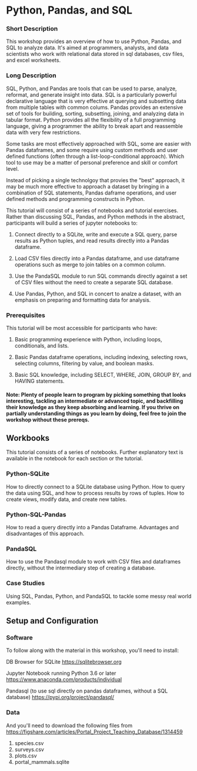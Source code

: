 # Python, Pandas, and SQL

### Short Description

This workshop provides an overview of how to use Python, Pandas, and SQL to analyze data. It's aimed at programmers, analysts,
and data scientists who work with relational data stored in sql databases, csv files, and excel worksheets. 

### Long Description

SQL, Python, and Pandas are tools that can be used to parse, analyze, reformat, and generate insight into data. SQL is a particularly powerful declarative language that is very effective at querying and subsetting data from multiple tables with common colums. Pandas provides an extensive set of tools for building, sorting, subsetting, joining, and analyzing data in tabular format. Python provides all the flexibility of a full programming language, giving a programmer the ability to break apart and reassemble data with very few restrictions. 

Some tasks are most effectively approached with SQL, some are easier with Pandas dataframes, and some require using custom methods and user defined functions (often through a list-loop-conditional approach). Which tool to use may be a matter of personal preference and skill or comfort level. 

Instead of picking a single technolgoy that provies the "best" approach, it may be much more effective to approach a dataset by bringing in a combination of SQL statements, Pandas daframe operations, and user defined methods and programming constructs in Python.

This tutorial will consist of a series of notebooks and tutorial exercises. Rather than discussing SQL, Pandas, and Python methods in the abstract, participants will build a series of jupyter notebooks to:

1. Connect directly to a SQLite, write and execute a SQL query, parse results as Python tuples, and read results directly into a Pandas dataframe.

2. Load CSV files directly into a Pandas dataframe, and use dataframe operations such as merge to join tables on a common column.

3. Use the PandaSQL module to run SQL commands directly against a set of CSV files without the need to create a separate SQL database.

4. Use Pandas, Python, and SQL in concert to analze a dataset, with an emphasis on preparing and formatting data for analysis.

### Prerequisites

This tutorial will be most accessible for participants who have:

1. Basic programming experience with Python, including loops, conditionals, and lists. 

2. Basic Pandas dataframe operations, including indexing, selecting rows, selecting columns, filtering by value, and boolean masks. 

3. Basic SQL knowledge, including SELECT, WHERE, JOIN, GROUP BY, and HAVING statements.

#### Note: Plenty of people learn to program by picking something that looks interesting, tackling an intermediate or advanced topic, and backfilling their knowledge as they keep absorbing and learning. If you thrive on partially understanding things as you learn by doing, feel free to join the workshop without these prereqs. 

## Workbooks

This tutorial consists of a series of notebooks. Further explanatory text is available in the notebook for each section or the tutorial. 

### Python-SQLite

How to directly connect to a SQLite database using Python. How to query the data using SQL, and how to process results by rows of tuples. How to create views, modify data, and create new tables.

### Python-SQL-Pandas

How to read a query directly into a Pandas Dataframe. Advantages and disadvantages of this approach.

### PandaSQL

How to use the Pandasql module to work with CSV files and dataframes directly, without the intermediary step of creating a database.

### Case Studies

Using SQL, Pandas, Python, and PandaSQL to tackle some messy real world examples.

## Setup and Configuration

### Software

To follow along with the material in this workshop, you'll need to install:

DB Browser for SQLite
https://sqlitebrowser.org

Jupyter Notebook running Python 3.6 or later
https://www.anaconda.com/products/individual

Pandasql (to use sql directly on pandas dataframes, without a SQL database)
https://pypi.org/project/pandasql/

### Data

And you'll need to download the following files from https://figshare.com/articles/Portal_Project_Teaching_Database/1314459


1. species.csv
2. surveys.csv
3. plots.csv
4. portal_mammals.sqlite
